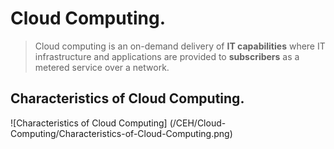 # Cloud Computing. 

> Cloud computing is an on-demand delivery of **IT capabilities** where IT infrastructure and applications are provided to **subscribers** as a metered service over a network. 


## Characteristics of Cloud Computing.  

![Characteristics of Cloud Computing] (/CEH/Cloud-Computing/Characteristics-of-Cloud-Computing.png)  


